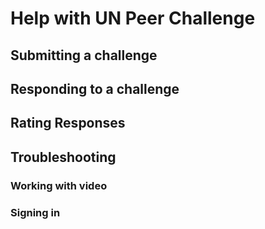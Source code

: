 Help with UN Peer Challenge
===========================

Submitting a challenge
----------------------

Responding to a challenge
-------------------------

Rating Responses
----------------



Troubleshooting
----------------

### Working with video

### Signing in
